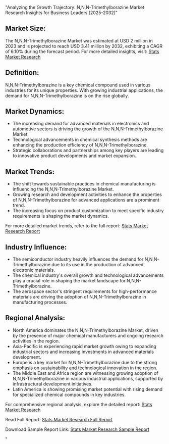 "Analyzing the Growth Trajectory: N,N,N-Trimethylborazine Market Research Insights for Business Leaders (2025-2032)"

<html>
<h2>Market Size:</h2>
<p>The N,N,N-Trimethylborazine Market was estimated at USD 2 million in 2023 and is projected to reach USD 3.41 million by 2032, exhibiting a CAGR of 6.10% during the forecast period. For more detailed insights, visit: <a href='https://www.statsmarketresearch.com/global-nnntrimethylborazine-forecast-2025-2032-996-8028389'>Stats Market Research</a></p>

<h2>Definition:</h2>
<p>N,N,N-Trimethylborazine is a key chemical compound used in various industries for its unique properties. With growing industrial applications, the demand for N,N,N-Trimethylborazine is on the rise globally.</p>

<h2>Market Dynamics:</h2>
<ul>
<li>The increasing demand for advanced materials in electronics and automotive sectors is driving the growth of the N,N,N-Trimethylborazine Market.</li>
<li>Technological advancements in chemical synthesis methods are enhancing the production efficiency of N,N,N-Trimethylborazine.</li>
<li>Strategic collaborations and partnerships among key players are leading to innovative product developments and market expansion.</li>
</ul>

<h2>Market Trends:</h2>
<ul>
<li>The shift towards sustainable practices in chemical manufacturing is influencing the N,N,N-Trimethylborazine Market.</li>
<li>Growing research and development activities to enhance the properties of N,N,N-Trimethylborazine for advanced applications are a prominent trend.</li>
<li>The increasing focus on product customization to meet specific industry requirements is shaping the market dynamics.</li>
</ul>
<p>For more detailed market trends, refer to the full report: <a href='https://www.statsmarketresearch.com/global-nnntrimethylborazine-forecast-2025-2032-996-8028389'>Stats Market Research Report</a></p>

<h2>Industry Influence:</h2>
<ul>
<li>The semiconductor industry heavily influences the demand for N,N,N-Trimethylborazine due to its use in the production of advanced electronic materials.</li>
<li>The chemical industry's overall growth and technological advancements play a crucial role in shaping the market landscape for N,N,N-Trimethylborazine.</li>
<li>The aerospace sector's stringent requirements for high-performance materials are driving the adoption of N,N,N-Trimethylborazine in manufacturing processes.</li>
</ul>

<h2>Regional Analysis:</h2>
<ul>
<li>North America dominates the N,N,N-Trimethylborazine Market, driven by the presence of major chemical manufacturers and ongoing research activities in the region.</li>
<li>Asia-Pacific is experiencing rapid market growth owing to expanding industrial sectors and increasing investments in advanced materials development.</li>
<li>Europe is a key market for N,N,N-Trimethylborazine due to the strong emphasis on sustainability and technological innovation in the region.</li>
<li>The Middle East and Africa region are witnessing growing adoption of N,N,N-Trimethylborazine in various industrial applications, supported by infrastructural development initiatives.</li>
<li>Latin America is showing promising market potential with rising demand for specialized chemical compounds in key industries.</li>
</ul>
<p>For comprehensive regional analysis, explore the detailed report: <a href='https://www.statsmarketresearch.com/global-nnntrimethylborazine-forecast-2025-2032-996-8028389'>Stats Market Research</a></p>

<p>Read Full Report: <a href='https://www.statsmarketresearch.com/global-nnntrimethylborazine-forecast-2025-2032-996-8028389'>Stats Market Research Full Report</a></p>
<p>Download Sample Report Link: <a href='https://www.statsmarketresearch.com/download-free-sample/8028389/global-nnntrimethylborazine-forecast-2025-2032-996'>Stats Market Research Sample Report</a></p>
</html>"
